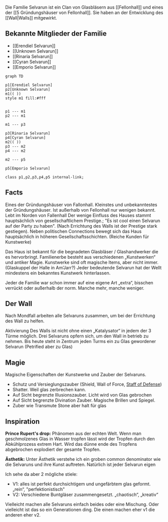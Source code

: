 Die Familie Selvarun ist ein Clan von Glasbläsern aus [[Fellonhall]] und eines der [[5 Gründungshäuser von Fellonhall]].
Sie haben an der Entwicklung des [[Wall|Walls]] mitgewirkt.


## Bekannte Mitglieder der Familie
- [[Erendiel Selvarun]]
- [[Unknown Selvarun]]
- [[Rinaria Selvarun]]
- [[Cyran Selvarun]]
- [[Emporio Selvarun]]

```mermaid
graph TD

p1[Erendiel Selvarun]
p2[Unknown Selvarun]
m1(( ))
style m1 fill:#fff


p1 --- m1
p2 --- m1

m1 --- p3

p3[Rinaria Selvarun]
p4[Cyran Selvarun]
m2(( ))
p3 --- m2
p4 --- m2

m2 --- p5

p5[Emporio Selvarun]

class p1,p2,p3,p4,p5 internal-link;
```

## Facts
Eines der Gründungshäuser von Fallonhall.
Kleinstes und unbekanntestes der Gründungshäuser.
Ist außerhalb von Fellonhall nur wenigen bekannt.
Lebt im Norden von Fallenhall
Der wenige Einfluss des Hauses stammt hauptsächlich von gesellschaftlichem Prestige.; "Es ist cool einen Selvarun auf der Party zu haben".
(Nach Errichtung des Walls ist der Prestige stark gestiegen).
Neben politischen Connections bewegt sich das Haus hauptsächlich in höheren Gesellschaftsschichten. (Reiche Kunden für Kunstwerke)

Das Haus ist bekannt für die begnadeten Glasbläser / Glashandwerker die es hervorbringt.
Familienerbe besteht aus verschiedenen „Kunstwerken“ und antiker Magie.
Kunstwerke sind oft magische Items, aber nicht immer. (Glaskuppel der Halle in Am’Jarr?)
Jeder bedeutende  Selvarun hat der Wellt mindestens ein bekanntes Kunstwerk hinterlassen.

Jeder de Familie war schon immer auf eine eigene Art „extra“, bisschen verrückt oder außerhalb der norm. Manche mehr, manche weniger.

## Der Wall
Nach Mondfall arbeiten alle Selvaruns zusammen, um bei der Errichtung des Wall zu helfen.

Aktivierung Des Walls ist nicht ohne einen „Katalysator“ in jedem der 3 Türme möglich. Drei Selvaruns opfern sich, um den Wall in betrieb zu nehmen. Bis heute steht in Zentrum jeden Turms ein zu Glas gewordener Selvarun (Petrified aber zu Glas)

## Magie
Magische Eigenschaften der Kunstwerke und Zauber der Selvaruns.
- Schutz und Versieglungszauber (Shield, Wall of Force, [Staff of Defense](https://5e.tools/items.html#staff%20of%20defense_lmop))
- Shatter. Weil glas zerbrechen kann.
- Auf Sicht begrenzte Illusionszauber. Licht wird von Glas gebrochen
- Auf Sicht begrenzte Divination Zauber. Magische Brillen und Spiegel.
- Zuber wie Transmute Stone aber halt für glas

## Inspiration
**Prince Rupert's drop:**
Phänomen aus der echten Welt.
Wenn man geschmolzenes Glas in Wasser tropfen lässt wird der Tropfen durch den Abkühlprozess extrem Hart. Wird das dünne ende des Tropfens abgebrochen explodiert der gesamte Tropfen.

**Ästhetik:**
Unter Ästhetik verstehe ich ein groben common denominator wie die Selvaruns und ihre Kunst auftreten. Natürlich ist jeder Selvarun eigen

Ich sehe da aber 2 mögliche stiele:
- V1: alles ist perfekt durchsichtigem und ungefärbtem glas geformt. „rein“, "perfektionistisch"
- V2: Verschiedene Buntgläser zusammengesetzt. „chaotisch“, „kreativ“

Vielleicht machen alle Selvaruns einfach beides oder eine Mischung. Oder vielleicht ist das so ein Generationen ding. Die einen machen eher v1 die anderen eher v2. 
